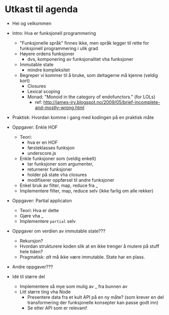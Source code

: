 # Utkast til agenda

- Hei og velkommen
- Intro: Hva er funksjonell programmering
    - "Funksjonelle språk" finnes ikke, men språk legger til rette for funksjonell programmering i ulik grad
    - Høyere ordens funksjoner
        - dvs, komponering av funksjonalitet vha funksjoner
    - Immutable state
        - mindre kompleksitet
    - Begreper vi kommer til å bruke, som deltagerne må kjenne (veldig kort)
        - Closures
        - Lexical scoping
        - Monad: "Monoid in the category of endofunctors." (for LOLs)
            + ref: http://james-iry.blogspot.no/2009/05/brief-incomplete-and-mostly-wrong.html
- Praktisk: Hvordan komme i gang med kodingen på en praktisk måte
- Oppgaver: Enkle HOF
    - Teori: 
        - hva er en HOF 
        - førsteklasses funksjon 
        - underscore.js
    - Enkle funksjoner som (veldig enkelt)
        - tar funksjoner som argumenter, 
        - returnerer funksjoner
        - holder på state vha closures
        - modifiserer oppførsel til andre funksjoner
    - Enkel bruk av filter, map, reduce fra _
    - Implementere filter, map, reduce selv (ikke farlig om alle rekker)
- Oppgaver: Partial applicaton
    - Teori: Hva er dette
    - Gjøre vha _
    - Implementere `partial` selv

- Oppgaver om verdien av immutable state???
    - Rekursjon?
    - Hvordan strukturere koden slik at en ikke trenger å mutere på stuff hele tiden?
    - Pragmatisk: *alt* må ikke være immutable. State har en plass.
- Andre oppgaver???

- Idé til større del
    + Implementere så mye som mulig av _ fra bunnen av
    + Litt større ting vha Node
        * Presentere data fra et kult API på en ny måte? (som krever en del transformering der funksjonelle konsepter kan passe godt inn)
        * Se etter API som er relevant!
